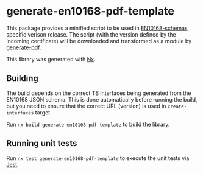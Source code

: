 # generate-en10168-pdf-template

This package provides a minified script to be used in [EN10168-schemas](https://github.com/s1seven/EN10168-schemas) specific verison release.
The script (with the version defined by the incoming certificate) will be downloaded and transformed as a module by [generate-pdf](https://github.com/s1seven/schema-tools/tree/master/packages/generate-pdf#readme).

This library was generated with [Nx](https://nx.dev).

## Building

The build depends on the correct TS interfaces being generated from the EN10168 JSON schema.
This is done automatically before running the build, but you need to ensure that the correct URL (version) is used in `create-interfaces` target.

Run `nx build generate-en10168-pdf-template` to build the library.

## Running unit tests

Run `nx test generate-en10168-pdf-template` to execute the unit tests via [Jest](https://jestjs.io).

